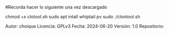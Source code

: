 #Recorda hacer lo siguiente una vez descargado 

chmod +x clotool.sh
sudo apt intall whiptail pv
sudo ./clontool.sh


 Autor: choique
 Licencia: GPLv3
 Fecha: 2024-06-20
 Versión: 1.0
 Repositorio:
